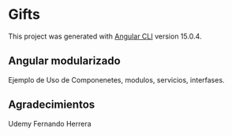 # Gifts

This project was generated with [Angular CLI](https://github.com/angular/angular-cli) version 15.0.4.

## Angular modularizado

Ejemplo de Uso de Componenetes, modulos, servicios, interfases. 


## Agradecimientos

Udemy
Fernando Herrera

